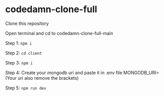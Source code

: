 # codedamn-clone-full

Clone this repository

Open terminal and cd to codedamn-clone-full-main

Step 1: `npm i`


Step 2: `cd client`


Step 3: `npm i`


Step 4: Create your mongodb uri and paste it in .env file MONGODB_URI=(Your uri also remove the brackets)


Step 5: `npm run dev`


